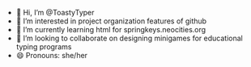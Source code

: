 - 👋 Hi, I’m @ToastyTyper
- 👀 I’m interested in project organization features of github
- 🌱 I’m currently learning html for springkeys.neocities.org
- 💞️ I’m looking to collaborate on designing minigames for educational typing programs
- 😄 Pronouns: she/her

<!---
ToastyTyper/ToastyTyper is a ✨ special ✨ repository because its `README.md` (this file) appears on your GitHub profile.
You can click the Preview link to take a look at your changes.
--->
